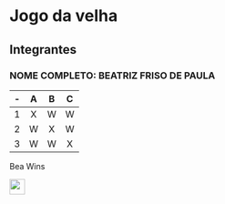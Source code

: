# Jogo da velha
## Integrantes
### NOME COMPLETO: BEATRIZ FRISO DE PAULA


| -  |  A     | B     | C     |
| -- | :---:  | :---: | :---: |
| 1  | X      | W     | W     |
| 2  | W      | X     | W     |
| 3  | W      | W     | X     |

Bea Wins

<img src="https://user-images.githubusercontent.com/5679180/79618120-0daffb80-80be-11ea-819e-d2b0fa904d07.gif" width="27px">
